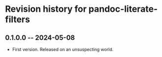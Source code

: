 # Revision history for pandoc-literate-filters

## 0.1.0.0 -- 2024-05-08

* First version. Released on an unsuspecting world.

